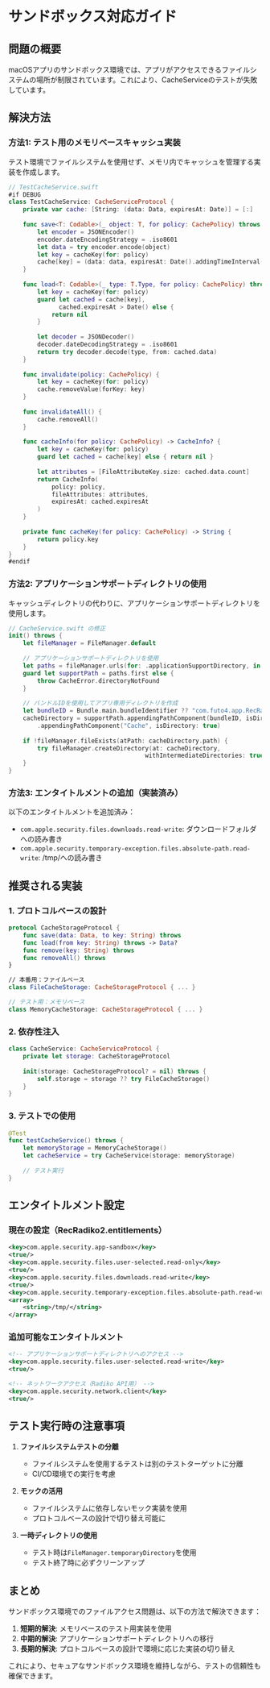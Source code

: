 # サンドボックス対応ガイド

## 問題の概要

macOSアプリのサンドボックス環境では、アプリがアクセスできるファイルシステムの場所が制限されています。これにより、CacheServiceのテストが失敗しています。

## 解決方法

### 方法1: テスト用のメモリベースキャッシュ実装

テスト環境でファイルシステムを使用せず、メモリ内でキャッシュを管理する実装を作成します。

```swift
// TestCacheService.swift
#if DEBUG
class TestCacheService: CacheServiceProtocol {
    private var cache: [String: (data: Data, expiresAt: Date)] = [:]
    
    func save<T: Codable>(_ object: T, for policy: CachePolicy) throws {
        let encoder = JSONEncoder()
        encoder.dateEncodingStrategy = .iso8601
        let data = try encoder.encode(object)
        let key = cacheKey(for: policy)
        cache[key] = (data: data, expiresAt: Date().addingTimeInterval(policy.expiration))
    }
    
    func load<T: Codable>(_ type: T.Type, for policy: CachePolicy) throws -> T? {
        let key = cacheKey(for: policy)
        guard let cached = cache[key],
              cached.expiresAt > Date() else {
            return nil
        }
        
        let decoder = JSONDecoder()
        decoder.dateDecodingStrategy = .iso8601
        return try decoder.decode(type, from: cached.data)
    }
    
    func invalidate(policy: CachePolicy) {
        let key = cacheKey(for: policy)
        cache.removeValue(forKey: key)
    }
    
    func invalidateAll() {
        cache.removeAll()
    }
    
    func cacheInfo(for policy: CachePolicy) -> CacheInfo? {
        let key = cacheKey(for: policy)
        guard let cached = cache[key] else { return nil }
        
        let attributes = [FileAttributeKey.size: cached.data.count]
        return CacheInfo(
            policy: policy,
            fileAttributes: attributes,
            expiresAt: cached.expiresAt
        )
    }
    
    private func cacheKey(for policy: CachePolicy) -> String {
        return policy.key
    }
}
#endif
```

### 方法2: アプリケーションサポートディレクトリの使用

キャッシュディレクトリの代わりに、アプリケーションサポートディレクトリを使用します。

```swift
// CacheService.swift の修正
init() throws {
    let fileManager = FileManager.default
    
    // アプリケーションサポートディレクトリを使用
    let paths = fileManager.urls(for: .applicationSupportDirectory, in: .userDomainMask)
    guard let supportPath = paths.first else {
        throw CacheError.directoryNotFound
    }
    
    // バンドルIDを使用してアプリ専用ディレクトリを作成
    let bundleID = Bundle.main.bundleIdentifier ?? "com.futo4.app.RecRadiko2"
    cacheDirectory = supportPath.appendingPathComponent(bundleID, isDirectory: true)
        .appendingPathComponent("Cache", isDirectory: true)
    
    if !fileManager.fileExists(atPath: cacheDirectory.path) {
        try fileManager.createDirectory(at: cacheDirectory,
                                      withIntermediateDirectories: true)
    }
}
```

### 方法3: エンタイトルメントの追加（実装済み）

以下のエンタイトルメントを追加済み：
- `com.apple.security.files.downloads.read-write`: ダウンロードフォルダへの読み書き
- `com.apple.security.temporary-exception.files.absolute-path.read-write`: /tmp/への読み書き

## 推奨される実装

### 1. プロトコルベースの設計

```swift
protocol CacheStorageProtocol {
    func save(data: Data, to key: String) throws
    func load(from key: String) throws -> Data?
    func remove(key: String) throws
    func removeAll() throws
}

// 本番用：ファイルベース
class FileCacheStorage: CacheStorageProtocol { ... }

// テスト用：メモリベース
class MemoryCacheStorage: CacheStorageProtocol { ... }
```

### 2. 依存性注入

```swift
class CacheService: CacheServiceProtocol {
    private let storage: CacheStorageProtocol
    
    init(storage: CacheStorageProtocol? = nil) throws {
        self.storage = storage ?? try FileCacheStorage()
    }
}
```

### 3. テストでの使用

```swift
@Test
func testCacheService() throws {
    let memoryStorage = MemoryCacheStorage()
    let cacheService = try CacheService(storage: memoryStorage)
    
    // テスト実行
}
```

## エンタイトルメント設定

### 現在の設定（RecRadiko2.entitlements）
```xml
<key>com.apple.security.app-sandbox</key>
<true/>
<key>com.apple.security.files.user-selected.read-only</key>
<true/>
<key>com.apple.security.files.downloads.read-write</key>
<true/>
<key>com.apple.security.temporary-exception.files.absolute-path.read-write</key>
<array>
    <string>/tmp/</string>
</array>
```

### 追加可能なエンタイトルメント
```xml
<!-- アプリケーションサポートディレクトリへのアクセス -->
<key>com.apple.security.files.user-selected.read-write</key>
<true/>

<!-- ネットワークアクセス（Radiko API用） -->
<key>com.apple.security.network.client</key>
<true/>
```

## テスト実行時の注意事項

1. **ファイルシステムテストの分離**
   - ファイルシステムを使用するテストは別のテストターゲットに分離
   - CI/CD環境での実行を考慮

2. **モックの活用**
   - ファイルシステムに依存しないモック実装を使用
   - プロトコルベースの設計で切り替え可能に

3. **一時ディレクトリの使用**
   - テスト時は`FileManager.temporaryDirectory`を使用
   - テスト終了時に必ずクリーンアップ

## まとめ

サンドボックス環境でのファイルアクセス問題は、以下の方法で解決できます：

1. **短期的解決**: メモリベースのテスト用実装を使用
2. **中期的解決**: アプリケーションサポートディレクトリへの移行
3. **長期的解決**: プロトコルベースの設計で環境に応じた実装の切り替え

これにより、セキュアなサンドボックス環境を維持しながら、テストの信頼性も確保できます。